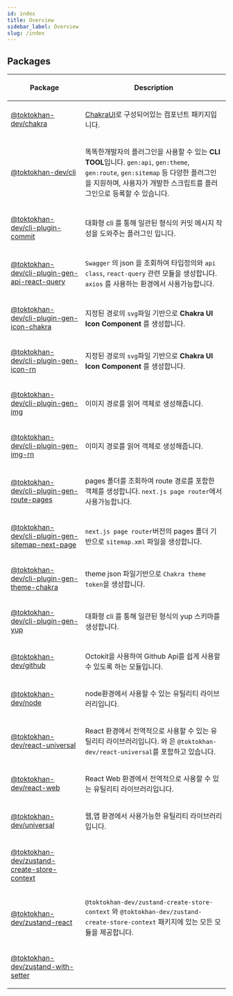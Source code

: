 ```yaml
---
id: index
title: Overview
sidebar_label: Overview
slug: /index
---
```


## Packages

<table><thead><tr><th>

Package

</th><th>

Description

</th></tr></thead>
<tbody><tr><td>

[@toktokhan-dev/chakra](./chakra)

</td><td>

[ChakraUI](https://v2.chakra-ui.com/)로 구성되어있는 컴포넌트 패키지입니다.

</td></tr>
<tr><td>

[@toktokhan-dev/cli](./cli)

</td><td>

똑똑한개발자의 플러그인을 사용할 수 있는 **CLI TOOL**입니다. `gen:api`, `gen:theme`, `gen:route`, `gen:sitemap` 등 다양한 플러그인을 지원하며, 사용자가 개발한 스크립트를 플러그인으로 등록할 수 있습니다.

</td></tr>
<tr><td>

[@toktokhan-dev/cli-plugin-commit](./cli-plugin-commit)

</td><td>

대화형 cli 를 통해 일관된 형식의 커밋 메시지 작성을 도와주는 플러그인 입니다.

</td></tr>
<tr><td>

[@toktokhan-dev/cli-plugin-gen-api-react-query](./cli-plugin-gen-api-react-query)

</td><td>

`Swagger` 의 json 을 조회하여 타입정의와 `api class`, `react-query` 관련 모듈을 생성합니다. `axios` 를 사용하는 환경에서 사용가능합니다.

</td></tr>
<tr><td>

[@toktokhan-dev/cli-plugin-gen-icon-chakra](./cli-plugin-gen-icon-chakra)

</td><td>

지정된 경로의 `svg`파일 기반으로 **Chakra UI Icon Component** 를 생성합니다.

</td></tr>
<tr><td>

[@toktokhan-dev/cli-plugin-gen-icon-rn](./cli-plugin-gen-icon-rn)

</td><td>

지정된 경로의 `svg`파일 기반으로 **Chakra UI Icon Component** 를 생성합니다.

</td></tr>
<tr><td>

[@toktokhan-dev/cli-plugin-gen-img](./cli-plugin-gen-img)

</td><td>

이미지 경로를 읽어 객체로 생성해줍니다.

</td></tr>
<tr><td>

[@toktokhan-dev/cli-plugin-gen-img-rn](./cli-plugin-gen-img-rn)

</td><td>

이미지 경로를 읽어 객체로 생성해줍니다.

</td></tr>
<tr><td>

[@toktokhan-dev/cli-plugin-gen-route-pages](./cli-plugin-gen-route-pages)

</td><td>

pages 폴더를 조회하여 route 경로를 포함한 객체를 생성합니다. `next.js page router`에서 사용가능합니다.

</td></tr>
<tr><td>

[@toktokhan-dev/cli-plugin-gen-sitemap-next-page](./cli-plugin-gen-sitemap-next-page)

</td><td>

`next.js page router`버전의 pages 폴더 기반으로 `sitemap.xml` 파일을 생성합니다.

</td></tr>
<tr><td>

[@toktokhan-dev/cli-plugin-gen-theme-chakra](./cli-plugin-gen-theme-chakra)

</td><td>

theme json 파일기반으로 `Chakra theme token`을 생성합니다.

</td></tr>
<tr><td>

[@toktokhan-dev/cli-plugin-gen-yup](./cli-plugin-gen-yup)

</td><td>

대화형 cli 를 통해 일관된 형식의 yup 스키마를 생성합니다.

</td></tr>
<tr><td>

[@toktokhan-dev/github](./github)

</td><td>

Octokit을 사용하여 Github Api를 쉽게 사용할 수 있도록 하는 모듈입니다.

</td></tr>
<tr><td>

[@toktokhan-dev/node](./node)

</td><td>

node환경에서 사용할 수 있는 유틸리티 라이브러리입니다.

</td></tr>
<tr><td>

[@toktokhan-dev/react-universal](./react-universal)

</td><td>

React 환경에서 전역적으로 사용할 수 있는 유틸리티 라이브러리입니다. 와 은 `@toktokhan-dev/react-universal`를 포함하고 있습니다.

</td></tr>
<tr><td>

[@toktokhan-dev/react-web](./react-web)

</td><td>

React Web 환경에서 전역적으로 사용할 수 있는 유틸리티 라이브러리입니다.

</td></tr>
<tr><td>

[@toktokhan-dev/universal](./universal)

</td><td>

웹,앱 환경에서 사용가능한 유틸리티 라이브러리입니다.

</td></tr>
<tr><td>

[@toktokhan-dev/zustand-create-store-context](./zustand-create-store-context)

</td><td>

</td></tr>
<tr><td>

[@toktokhan-dev/zustand-react](./zustand-react)

</td><td>

`@toktokhan-dev/zustand-create-store-context` 와 `@toktokhan-dev/zustand-create-store-context` 패키지에 있는 모든 모듈을 제공합니다.

</td></tr>
<tr><td>

[@toktokhan-dev/zustand-with-setter](./zustand-with-setter)

</td><td>

</td></tr>
</tbody></table>
